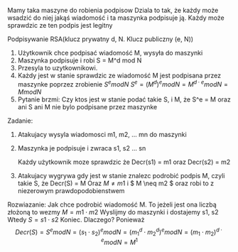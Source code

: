 Mamy taka maszyne do robienia podpisow
Dziala to tak, że każdy może wsadzić do niej jakąś wiadomość
i ta maszynka podpisuje ją.
Każdy może sprawdzic ze ten podpis jest legitny

Podpisywanie RSA(klucz prywatny d, N. Klucz publiczny (e, N))
1. Użytkownik chce podpisać wiadomość M, wysyła do maszynki
2. Maszynka podpisuje i robi S = M^d mod N
3. Przesyla to uzytkownikowi.
4. Każdy jest w stanie sprawdzic ze wiadomość M jest podpisana przez maszynke poprzez zrobienie
$S^e mod N$
$S^e = (M^d)^e mod N = M^{d\cdot e} mod N = M mod N$
5. Pytanie brzmi:
Czy ktos jest w stanie podać takie S, i M, że S^e = M oraz ani S ani M nie bylo podpisane przez maszynke


Zadanie:
1. Atakujacy wysyla wiadomosci m1, m2, ... mn do maszynki
2. Maszynka je podpisuje i zwraca s1, s2 ... sn

    Każdy użytkownik moze sprawdzic że Decr(s1) = m1 oraz Decr(s2) = m2

3. Atakujacy wygrywa gdy jest w stanie znalezc podrobić podpis M, czyli takie S, że Decr(S) = M
Oraz $M \neq m1$ i $ M \neq m2 $ 
oraz robi to z niezerowym prawdopodobienstwem

Rozwiazanie:
Jak chce podrobić wiadomość M. To jeżeli jest ona liczbą złożoną to wezmy $M = m1 \cdot m2$
Wyslijmy do maszynki i dostajemy s1, s2
Wtedy $S=s1\cdot s2$
Koniec.
Dlaczego?
Ponieważ  $$Decr(S) = S^e mod N = (s_1\cdot s_2)^e mod N = (m_1^d\cdot m_2^d)^e mod N = (m_1\cdot m_2)^{d\cdot e}modN = M ^ 1$$
